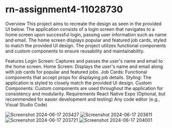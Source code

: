 # rn-assignment4-11028730

Overview
This project aims to recreate the design as seen in the provided UI below. The application consists of a login screen that navigates to a home screen upon successful login, passing user information such as name and email. The home screen displays popular and featured job cards, styled to match the provided UI design. The project utilizes functional components and custom components to ensure reusability and maintainability.

Features
Login Screen: Captures and passes the user's name and email to the home screen.
Home Screen: Displays the user's name and email along with job cards for popular and featured jobs.
Job Cards: Functional components that accept props for displaying job details.
Styling: The application is styled to closely match the provided UI design.
Custom Components: Custom components are used throughout the application for consistency and modularity.
Requirements
React Native
Expo (Optional, but recommended for easier development and testing)
Any code editor (e.g., Visual Studio Code)

![Screenshot 2024-06-17 203427](https://github.com/Prince-Affedzie/rn-assignment4-11028730/assets/169260732/d184094d-2a80-4dcd-8a92-dc76729be23a)
![Screenshot 2024-06-17 203611](https://github.com/Prince-Affedzie/rn-assignment4-11028730/assets/169260732/ecaa4181-0126-412f-80a1-04e4343bf70b)
![Screenshot 2024-06-17 203721](https://github.com/Prince-Affedzie/rn-assignment4-11028730/assets/169260732/dcb027d7-32d7-4782-a213-adda6bb643ba)
![Screenshot 2024-06-17 204001](https://github.com/Prince-Affedzie/rn-assignment4-11028730/assets/169260732/ec8984f2-0bd6-4699-acfd-3496cab846fe)
